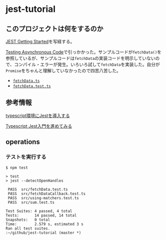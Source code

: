 # jest-tutorial

## このプロジェクトは何をするのか

[JEST Getting Started](https://jestjs.io/docs/getting-started)を写経する。


[Testing Asynchronous Code](https://jestjs.io/docs/asynchronous)で引っかかった。サンプルコードが`fetchData()`を参照しているが、サンプルコードは`fetchData`の実装コードを明示していないので、コンパイル・エラーが発生。いろいろ試して`fetchData`を実装した。自分が`Promise`をちゃんと理解していなかったので四苦八苦した。

- [`fetchData.ts`](https://github.com/kazurayam/jest-tutorial/blob/master/src/fetchData.ts)
- [`fetchData.test.ts`](https://github.com/kazurayam/jest-tutorial/blob/master/src/fetchData.test.ts)

## 参考情報

[typescript環境にJestを導入する](https://qiita.com/mktu/items/d36416baba155dfecc00)

[Typescript Jest入門を進めてみる](https://zenn.dev/296u/articles/7175641f1c4492#%E3%82%B3%E3%83%BC%E3%83%AB%E3%83%90%E3%83%83%E3%82%AF)

## operations

### テストを実行する

```
$ npm test

> test
> jest --detectOpenHandles

 PASS  src/fetchData.test.ts
 PASS  src/fetchDataCallback.test.ts
 PASS  src/using-matchers.test.ts
 PASS  src/sum.test.ts

Test Suites: 4 passed, 4 total
Tests:       14 passed, 14 total
Snapshots:   0 total
Time:        2.579 s, estimated 3 s
Ran all test suites.
:~/github/jest-tutorial (master *)
```
